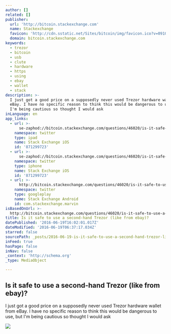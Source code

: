 ```yaml
---
author: []
related: []
publisher:
  url: 'http://bitcoin.stackexchange.com'
  name: Stackexchange
  favicon: 'http://cdn.sstatic.net/Sites/bitcoin/img/favicon.ico?v=0910168c5c65'
  domain: bitcoin.stackexchange.com
keywords:
  - trezor
  - bitcoin
  - usb
  - clute
  - hardware
  - https
  - using
  - ebay
  - wallet
  - stack
description: >-
  I just got a good price on a supposedly never used Trezor hardware wallet from
  eBay. I have no specific reason to think this would be dangerous to use, but
  I'm being cautious so thought I would ask
inLanguage: en
app_links:
  - url: >-
      se-zaphod://bitcoin.stackexchange.com/questions/46020/is-it-safe-to-use-a-second-hand-trezor-like-from-ebay
    namespace: twitter
    type: ipad
    name: Stack Exchange iOS
    id: '871299723'
  - url: >-
      se-zaphod://bitcoin.stackexchange.com/questions/46020/is-it-safe-to-use-a-second-hand-trezor-like-from-ebay
    namespace: twitter
    type: iphone
    name: Stack Exchange iOS
    id: '871299723'
  - url: >-
      http://bitcoin.stackexchange.com/questions/46020/is-it-safe-to-use-a-second-hand-trezor-like-from-ebay
    namespace: twitter
    type: googleplay
    name: Stack Exchange Android
    id: com.stackexchange.marvin
isBasedOnUrl: >-
  http://bitcoin.stackexchange.com/questions/46020/is-it-safe-to-use-a-second-hand-trezor-like-from-ebay
title: Is it safe to use a second-hand Trezor (like from ebay)?
datePublished: '2016-06-19T16:02:01.017Z'
dateModified: '2016-06-19T06:37:17.034Z'
starred: false
sourcePath: _posts/2016-06-19-is-it-safe-to-use-a-second-hand-trezor-like-from-ebay.md
inFeed: true
hasPage: false
inNav: false
_context: 'http://schema.org'
_type: MediaObject

---
```

<article style=""><h1>Is it safe to use a second-hand Trezor (like from ebay)?</h1><p>I just got a good price on a supposedly never used Trezor hardware wallet from eBay. I have no specific reason to think this would be dangerous to use, but I'm being cautious so thought I would ask</p><img src="http://cdn.sstatic.net/Sites/bitcoin/img/apple-touch-icon.png?v=a43e5a337e6b&amp;a" /></article>